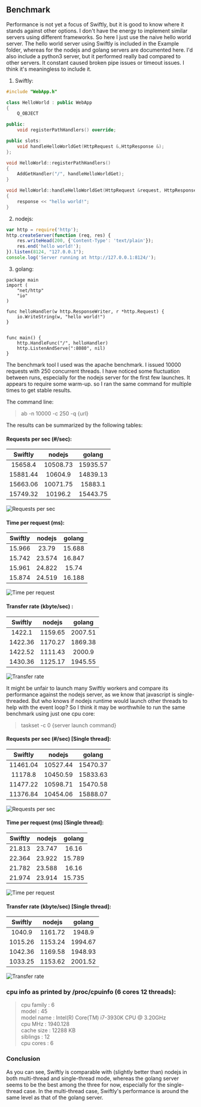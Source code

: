 ## Benchmark

Performance is not yet a focus of Swiftly, but it is good to know where it stands against other options. I don't have the energy to implement similar servers using different frameworks. So here I just use the naive hello world server. The hello world server using Swiftly is included in the Example folder, whereas for the nodejs and golang servers are documented here. I'd also include a python3 server, but it performed really bad compared to other servers. It constant caused broken pipe issues or timeout issues. I think it's meaningless to include it.

1. Swiftly:
```cpp
#include "WebApp.h"

class HelloWorld : public WebApp
{
    Q_OBJECT

public:
    void registerPathHandlers() override;

public slots:
    void handleHelloWorldGet(HttpRequest &,HttpResponse &);
};

void HelloWorld::registerPathHandlers()
{
    AddGetHandler("/", handleHelloWorldGet);
}

void HelloWorld::handleHelloWorldGet(HttpRequest &request, HttpResponse &response)
{
    response << "hello world!";
}
```

2. nodejs:
```javascript
var http = require('http');
http.createServer(function (req, res) {
    res.writeHead(200, {'Content-Type': 'text/plain'});
    res.end('hello world!');
}).listen(8124, "127.0.0.1");
console.log('Server running at http://127.0.0.1:8124/');
```

3. golang:
```golang
package main
import (
	"net/http"
	"io"
)

func helloHandler(w http.ResponseWriter, r *http.Request) {
	io.WriteString(w, "hello world!")
}


func main() {
	http.HandleFunc("/", helloHandler)
	http.ListenAndServe(":8080", nil)
}
```


The benchmark tool I used was the apache benchmark. I issued 10000 requests with 250 concurrent threads. I have noticed some fluctuation between runs, especially for the nodejs server for the first few launches. It appears to require some warm-up. so I ran the same command for multiple times to get stable results.

The command line:
> ab -n 10000 -c 250 -q {url}

The results can be summarized by the following tables:

#### Requests per sec (#/sec): 

| Swiftly        | nodejs           | golang  |
| :-------------: |:-------------:| :-----:|
| 15658.4      | 10508.73 | 15935.57 |
| 15881.44      | 10604.9   |   14839.13 |
| 15663.06     | 10071.75      |    15883.1 |
| 15749.32 | 10196.2     |    15443.75 |

![Requests per sec](benchmark_rps.png "Requests per sec (#/sec)")


#### Time per request (ms):

| Swiftly| nodejs | golang |
| :-------------: |:-------------:| :-----:|
| 15.966 | 23.79 | 15.688 |
| 15.742 | 23.574 |	16.847 |
| 15.961 | 24.822 | 15.74 |
| 15.874 | 24.519 | 16.188 |

![Time per request](benchmark_tpr.png "Time per request (ms)")


#### Transfer rate (kbyte/sec) :

| Swiftly | nodejs | golang |
| :-------------: |:-------------:| :-----:|
| 1422.1 | 1159.65 | 2007.51 |
| 1422.36 | 1170.27 | 1869.38 |
| 1422.52 | 1111.43 | 2000.9 |
| 1430.36 | 1125.17 | 1945.55 |

![Transfer rate](benchmark_tr.png "Transfer rate (kbyte/sec)")


It might be unfair to launch many Swiftly workers and compare its performance against the nodejs server, as we know that javascript is single-threaded. But who knows if nodejs runtime would launch other threads to help with the event loop? So I think it may be worthwhile to run the same benchmark using just one cpu core:

> taskset -c 0 {server launch command}

#### Requests per sec (#/sec) [Single thread]:

| Swiftly | nodejs | golang |
| :-------------: |:-------------:| :-----:|
| 11461.04 | 10527.44 | 15470.37 |
| 11178.8 | 10450.59 | 15833.63 |
| 11477.22 | 10598.71 | 15470.58 |
| 11376.84 | 10454.06 | 15888.07 |

![Requests per sec](benchmark_single_rps.png "Requests per sec (#/sec) [Single thread]")


#### Time per request (ms) [Single thread]:

| Swiftly | nodejs | golang|
| :-------------: |:-------------:| :-----:|
| 21.813 | 23.747 | 16.16 |
| 22.364 | 23.922 | 15.789 |
| 21.782 | 23.588 | 16.16 |
| 21.974 | 23.914 | 15.735 |

![Time per request](benchmark_single_tpr.png "Time per request (ms) [Single thread]")


#### Transfer rate (kbyte/sec) [Single thread]:

| Swiftly | nodejs | golang |
| :-------------: |:-------------:| :-----:|
| 1040.9 | 1161.72 | 1948.9|
| 1015.26 | 1153.24 | 1994.67|
| 1042.36 | 1169.58 | 1948.93|
| 1033.25 | 1153.62 | 2001.52|

![Transfer rate](benchmark_single_tr.png "Transfer rate (kbyte/sec) [Single thread]")

### cpu info as printed by /proc/cpuinfo (6 cores 12 threads):

> cpu family	: 6  
> model		: 45  
> model name	: Intel(R) Core(TM) i7-3930K CPU @ 3.20GHz  
> cpu MHz		: 1940.128  
> cache size	: 12288 KB  
> siblings	: 12  
> cpu cores	: 6

### Conclusion
As you can see, Swiftly is comparable with (slightly better than) nodejs in both multi-thread and single-thread mode, whereas the golang server seems to be the best among the three for now, especially for the single-thread case. In the multi-thread case, Swiftly's performance is around the same level as that of the golang server.
